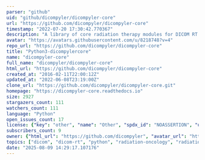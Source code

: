 ```yaml
---
parser: "github"
uid: "github/dicompyler/dicompyler-core"
url: "https://github.com/dicompyler/dicompyler-core"
timestamp: "2022-07-20 17:30:42.770367"
description: "A library of core radiation therapy modules for DICOM RT used by dicompyler"
avatar: "https://avatars.githubusercontent.com/u/8218748?v=4"
repo_url: "https://github.com/dicompyler/dicompyler-core"
title: "Python3-dicompylercore"
name: "dicompyler-core"
full_name: "dicompyler/dicompyler-core"
html_url: "https://github.com/dicompyler/dicompyler-core"
created_at: "2016-02-11T22:00:12Z"
updated_at: "2022-06-08T23:19:00Z"
clone_url: "https://github.com/dicompyler/dicompyler-core.git"
homepage: "https://dicompyler-core.readthedocs.io"
size: 2927
stargazers_count: 111
watchers_count: 111
language: "Python"
open_issues_count: 17
license: {"key": "other", "name": "Other", "spdx_id": "NOASSERTION", "url": null, "node_id": "MDc6TGljZW5zZTA="}
subscribers_count: 9
owner: {"html_url": "https://github.com/dicompyler", "avatar_url": "https://avatars.githubusercontent.com/u/8218748?v=4", "login": "dicompyler", "type": "Organization"}
topics: ["dicom", "dicom-rt", "python", "radiation-oncology", "radiation-physics", "dvh", "hacktoberfest"]
date: "2025-08-09 14:29:17.107176"
---
```


